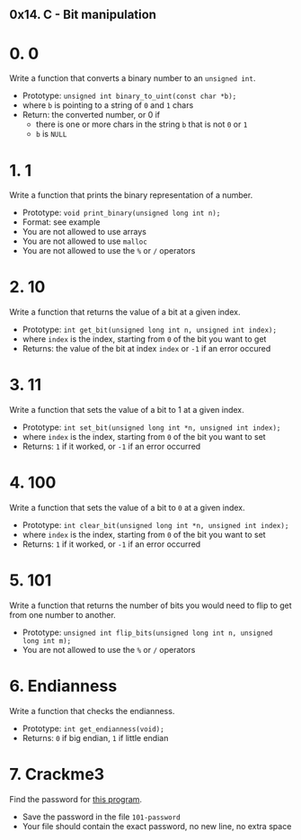 ## 0x14. C - Bit manipulation


#  0. 0

Write a function that converts a binary number to an `unsigned int`.

*  Prototype: `unsigned int binary_to_uint(const char *b);`
*  where `b` is pointing to a string of `0` and `1` chars
*  Return: the converted number, or 0 if
   -  there is one or more chars in the string `b` that is not `0` or `1`
   -  `b` is `NULL`


#  1. 1

Write a function that prints the binary representation of a number.

*  Prototype: `void print_binary(unsigned long int n);`
*  Format: see example
*  You are not allowed to use arrays
*  You are not allowed to use `malloc`
*  You are not allowed to use the `%` or `/` operators


#  2. 10

Write a function that returns the value of a bit at a given index.

*  Prototype: `int get_bit(unsigned long int n, unsigned int index);`
*  where `index` is the index, starting from `0` of the bit you want to get
*  Returns: the value of the bit at index `index` or `-1` if an error occured


#  3. 11

Write a function that sets the value of a bit to 1 at a given index.

*  Prototype: `int set_bit(unsigned long int *n, unsigned int index);`
*  where `index` is the index, starting from `0` of the bit you want to set
*  Returns: `1` if it worked, or `-1` if an error occurred


#  4. 100

Write a function that sets the value of a bit to `0` at a given index.

*  Prototype: `int clear_bit(unsigned long int *n, unsigned int index);`
*  where `index` is the index, starting from `0` of the bit you want to set
*  Returns: `1` if it worked, or `-1` if an error occurred


#  5. 101

Write a function that returns the number of bits you would need to flip to get from one number to another.

*  Prototype: `unsigned int flip_bits(unsigned long int n, unsigned long int m);`
*  You are not allowed to use the `%` or `/` operators


#  6. Endianness

Write a function that checks the endianness.

*  Prototype: `int get_endianness(void);`
*  Returns: `0` if big endian, `1` if little endian


#  7. Crackme3

Find the password for [this program](https://github.com/holbertonschool/0x13.c).

*  Save the password in the file `101-password`
*  Your file should contain the exact password, no new line, no extra space

